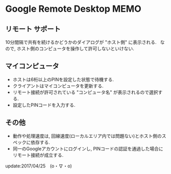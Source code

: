 # Google Remote Desktop MEMO

## リモート サポート

10分間隔で共有を続けるかどうかのダイアログが "ホスト側" に表示される.  
なので, ホスト側のコンピュータを操作して許可しないといけない.  

## マイコンピュータ
* ホストは6桁以上のPINを設定した状態で待機する.
* クライアントはマイコンピュータを更新する.
* リモート接続が許可されている "コンピュータ名" が表示されるので選択する.
* 設定したPINコードを入力する.

## その他
* 動作や処理速度は, 回線速度(ローカルエリア内では問題ない)とホスト側のスペックに依存する.
* 同一のGoogleアカウントにログインし, PINコードの認証を通過した場合にリモート接続が成立する.




update:2017/04/25　(o・∇・o)
